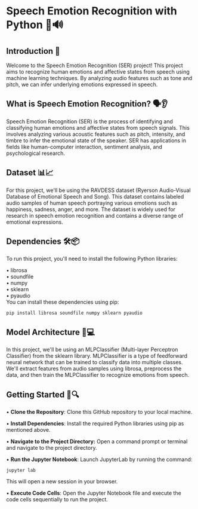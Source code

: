 # Speech Emotion Recognition with Python 🎤🔊

## Introduction 🚀
Welcome to the Speech Emotion Recognition (SER) project! This project aims to recognize human emotions and affective states from speech using machine learning techniques. By analyzing audio features such as tone and pitch, we can infer underlying emotions expressed in speech.

## What is Speech Emotion Recognition? 🗣️👂
Speech Emotion Recognition (SER) is the process of identifying and classifying human emotions and affective states from speech signals. This involves analyzing various acoustic features such as pitch, intensity, and timbre to infer the emotional state of the speaker. SER has applications in fields like human-computer interaction, sentiment analysis, and psychological research.  

## Dataset 📊📈
For this project, we'll be using the RAVDESS dataset (Ryerson Audio-Visual Database of Emotional Speech and Song). This dataset contains labeled audio samples of human speech portraying various emotions such as happiness, sadness, anger, and more. The dataset is widely used for research in speech emotion recognition and contains a diverse range of emotional expressions.  

## Dependencies 🛠️📦
To run this project, you'll need to install the following Python libraries:  

• librosa  
• soundfile  
• numpy  
• sklearn  
• pyaudio  
You can install these dependencies using pip:

```
pip install librosa soundfile numpy sklearn pyaudio
```

## Model Architecture 🧠💻
In this project, we'll be using an MLPClassifier (Multi-layer Perceptron Classifier) from the sklearn library. MLPClassifier is a type of feedforward neural network that can be trained to classify data into multiple classes. We'll extract features from audio samples using librosa, preprocess the data, and then train the MLPClassifier to recognize emotions from speech.  

## Getting Started 🚀🔍
• **Clone the Repository**: Clone this GitHub repository to your local machine.

• **Install Dependencies**: Install the required Python libraries using pip as mentioned above.

• **Navigate to the Project Directory:** Open a command prompt or terminal and navigate to the project directory.

• **Run the Jupyter Notebook**: Launch JupyterLab by running the command:
```
jupyter lab
```
This will open a new session in your browser.

• **Execute Code Cells**: Open the Jupyter Notebook file and execute the code cells sequentially to run the project.
